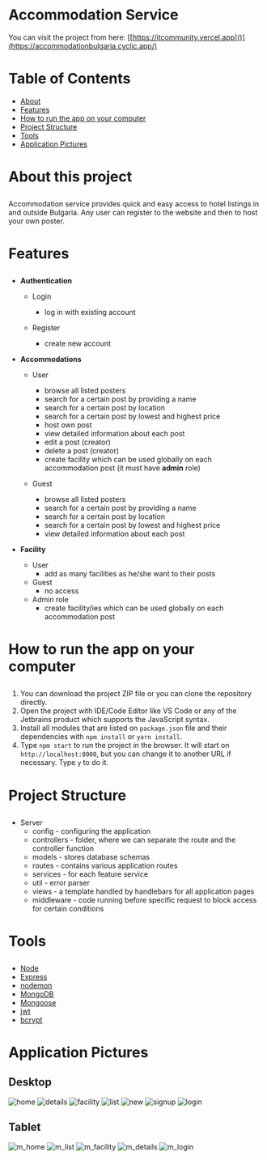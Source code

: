 # Accommodation Service
   
You can visit the project from here: [[https://itcommunity.vercel.app]()](https://accommodationbulgaria.cyclic.app/)

# Table of Contents
- <a href="#about">About</a>
- <a href="#features">Features</a>
- <a href="#how-to-run">How to run the app on your computer</a>
- <a href="#project-structure">Project Structure</a>
- <a href="#tools">Tools</a>
- <a href="#application-pictures">Application Pictures</a>


# <p id="about">About this project</p>

Accommodation service provides quick and easy access to hotel listings in and outside Bulgaria. Any user can register to the website and then to host your own poster. 

# <p id="features">Features</p>

- <strong>Authentication</strong>
    - Login
        - log in with existing account

    - Register
        - create new account

- <strong>Accommodations</strong>
    - User
        - browse all listed posters
        - search for a certain post by providing a name
        - search for a certain post by location
        - search for a certain post by lowest and highest price
        - host own post
        - view detailed information about each post
        - edit a post (creator)
        - delete a post (creator)
        - create facility which can be used globally on each accommodation post (it must have <strong>admin</strong> role)

    - Guest
        - browse all listed posters
        - search for a certain post by providing a name
        - search for a certain post by location
        - search for a certain post by lowest and highest price
        - view detailed information about each post

- <strong>Facility</strong>
    - User
        - add as many facilities as he/she want to their posts
    - Guest
        - no access
    - Admin role
      - create facility/ies which can be used globally on each accommodation post
      
# <p id="how-to-run">How to run the app on your computer</p>

1. You can download the project ZIP file or you can clone the repository directly.
2. Open the project with IDE/Code Editor like VS Code or any of the Jetbrains product which supports the JavaScript syntax.
5. Install all modules that are listed on `package.json` file and their dependencies with `npm install` or `yarn install`.
6. Type `npm start` to run the project in the browser. It will start on `http://localhost:8000`, but you can change it to another URL if necessary. Type `y` to do it.

# <p id="project-structure">Project Structure</p>
- Server
    - config - configuring the application
    - controllers - folder, where we can separate the route and the controller function
    - models - stores database schemas
    - routes - contains various application routes
    - services - for each feature service
    - util - error parser 
    - views - a template handled by handlebars for all application pages
    - middleware - code running before specific request to block access for certain conditions
# <p id="tools">Tools</p>

- <a href="https://nodejs.org/en/">Node</a>
- <a href="https://expressjs.com/">Express</a>
- <a href="https://www.npmjs.com/package/nodemon">nodemon</a>
- <a href="https://www.mongodb.com/">MongoDB</a>
- <a href="https://mongoosejs.com/">Mongoose</a>
- <a href="https://jwt.io/">jwt</a>
- <a href="https://www.npmjs.com/package/bcrypt">bcrypt</a>

# <p id="application-pictures">Application Pictures</p>

## Desktop
![home](https://user-images.githubusercontent.com/80749603/209820866-9cdbf519-d495-46a9-b815-5e96ca2e098b.png)
![details](https://user-images.githubusercontent.com/80749603/209820991-5a970e3c-8a4c-49ba-a095-f911a6a87478.png)
![facility](https://user-images.githubusercontent.com/80749603/209821019-199359e2-5ed4-43fd-8212-019ed85cff49.png)
![list](https://user-images.githubusercontent.com/80749603/209821049-8f38348b-b775-42f4-9ed7-bd777978cd62.png)
![new](https://user-images.githubusercontent.com/80749603/209821089-5acb311d-4aac-4121-b9ba-e1110965ba97.png)
![signup](https://user-images.githubusercontent.com/80749603/209821149-17482ccf-958c-4d59-b40b-07c92a24135f.png)
![login](https://user-images.githubusercontent.com/80749603/209821177-9d68f20a-4809-428f-8f0a-9f2d95fd9089.png)
## Tablet
![m_home](https://user-images.githubusercontent.com/80749603/209821250-02378d35-253a-45c5-908f-a2e20b2b3473.png)
![m_list](https://user-images.githubusercontent.com/80749603/209821329-cdcb9c84-c2f3-4bf1-aa3e-ed88a4a0ec15.png)
![m_facility](https://user-images.githubusercontent.com/80749603/209821351-d15a533c-3e35-4e4a-811f-34b2024c946a.png)
![m_details](https://user-images.githubusercontent.com/80749603/209821437-0d10113e-039c-4dda-862e-c2e8da2b15c8.png)
![m_login](https://user-images.githubusercontent.com/80749603/209821476-5b22210b-db9c-4a85-bb77-2ce978920035.png)
